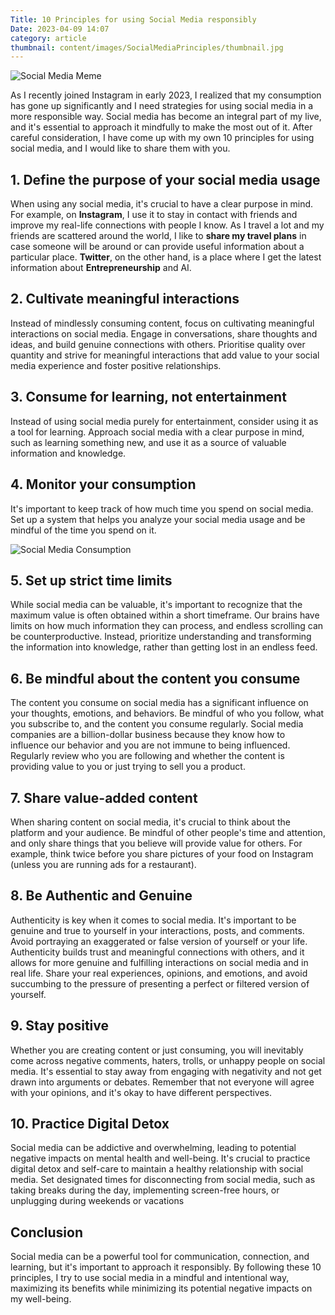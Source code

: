 ```yaml
---
Title: 10 Principles for using Social Media responsibly
Date: 2023-04-09 14:07
category: article
thumbnail: content/images/SocialMediaPrinciples/thumbnail.jpg
---
```


![Social Media Meme](/images/SocialMediaPrinciples/social-media-meme.png)

As I recently joined Instagram in early 2023, I realized that my consumption has gone up significantly and I need strategies for using social media in a more responsible way. Social media has become an integral part of my live, and it's essential to approach it mindfully to make the most out of it. After careful consideration, I have come up with my own 10 principles for using social media, and I would like to share them with you.

## 1. Define the purpose of your social media usage

When using any social media, it's crucial to have a clear purpose in mind. For example, on **Instagram**, I use it to stay in contact with friends and improve my real-life connections with people I know. As I travel a lot and my friends are scattered around the world, I like to **share my travel plans** in case someone will be around or can provide useful information about a particular place. **Twitter**, on the other hand, is a place where I get the latest information about **Entrepreneurship** and AI.

## 2. Cultivate meaningful interactions

Instead of mindlessly consuming content, focus on cultivating meaningful interactions on social media. Engage in conversations, share thoughts and ideas, and build genuine connections with others. Prioritise quality over quantity and strive for meaningful interactions that add value to your social media experience and foster positive relationships.

## 3. Consume for learning, not entertainment

Instead of using social media purely for entertainment, consider using it as a tool for learning. Approach social media with a clear purpose in mind, such as learning something new, and use it as a source of valuable information and knowledge.

## 4. Monitor your consumption

It's important to keep track of how much time you spend on social media. Set up a system that helps you analyze your social media usage and be mindful of the time you spend on it.

<img src="{static}/images/SocialMediaPrinciples/social-media-consumption.jpeg" alt="Social Media Consumption" style="max-width:100%;">

## 5. Set up strict time limits

While social media can be valuable, it's important to recognize that the maximum value is often obtained within a short timeframe. Our brains have limits on how much information they can process, and endless scrolling can be counterproductive. Instead, prioritize understanding and transforming the information into knowledge, rather than getting lost in an endless feed.

## 6. Be mindful about the content you consume

The content you consume on social media has a significant influence on your thoughts, emotions, and behaviors. Be mindful of who you follow, what you subscribe to, and the content you consume regularly. Social media companies are a billion-dollar business because they know how to influence our behavior and you are not immune to being influenced. Regularly review who you are following and whether the content is providing value to you or just trying to sell you a product.

## 7. Share value-added content

When sharing content on social media, it's crucial to think about the platform and your audience. Be mindful of other people's time and attention, and only share things that you believe will provide value for others. For example, think twice before you share pictures of your food on Instagram (unless you are running ads for a restaurant).

## 8. Be Authentic and Genuine

Authenticity is key when it comes to social media. It's important to be genuine and true to yourself in your interactions, posts, and comments. Avoid portraying an exaggerated or false version of yourself or your life. Authenticity builds trust and meaningful connections with others, and it allows for more genuine and fulfilling interactions on social media and in real life. Share your real experiences, opinions, and emotions, and avoid succumbing to the pressure of presenting a perfect or filtered version of yourself.

## 9. Stay positive

Whether you are creating content or just consuming, you will inevitably come across negative comments, haters, trolls, or unhappy people on social media. It's essential to stay away from engaging with negativity and not get drawn into arguments or debates. Remember that not everyone will agree with your opinions, and it's okay to have different perspectives.

## 10. Practice Digital Detox

Social media can be addictive and overwhelming, leading to potential negative impacts on mental health and well-being. It's crucial to practice digital detox and self-care to maintain a healthy relationship with social media. Set designated times for disconnecting from social media, such as taking breaks during the day, implementing screen-free hours, or unplugging during weekends or vacations

## Conclusion

Social media can be a powerful tool for communication, connection, and learning, but it's important to approach it responsibly. By following these 10 principles, I try to use social media in a mindful and intentional way, maximizing its benefits while minimizing its potential negative impacts on my well-being.
